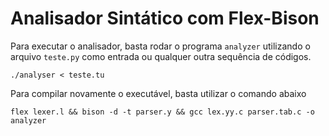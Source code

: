 # Analisador Sintático com Flex-Bison

Para executar o analisador, basta rodar o programa `analyzer` utilizando o arquivo `teste.py` como entrada ou qualquer outra sequência de códigos.

```
./analyser < teste.tu
```

Para compilar novamente o executável, basta utilizar o comando abaixo

```
flex lexer.l && bison -d -t parser.y && gcc lex.yy.c parser.tab.c -o analyzer
```
